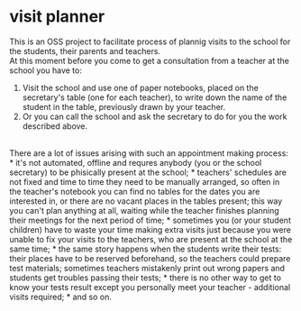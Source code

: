 # visit planner

This is an OSS project to facilitate process of plannig visits to the school for the students, their parents and teachers.
</br>
At this moment before you come to get a consultation from a teacher at the school you have to:
1. Visit the school and use one of paper notebooks, placed on the secretary's table (one for each teacher), to write down the name of the student in the table, previously drawn by your teacher. 
2. Or you can call the school and ask the secretary to do for you the work described above.
</br>
There are a lot of issues arising with such an appointment making process:
* it's not automated, offline and requres anybody (you or the school secretary) to be phisically present at the school;
* teachers' schedules are not fixed and time to time they need to be manually arranged, so often in the teacher's notebook you can find no tables for the dates you are interested in, or there are no vacant places in the tables present; this way you can't plan anything at all, waiting while the teacher finishes planning their meetings for the next period of time;
* sometimes you (or your student children) have to waste your time making extra visits just because you were unable to fix your visits to the teachers, who are present at the school at the same time;
* the same story happens when the students write their tests: their places have to be reserved beforehand, so the teachers could prepare test materials; sometimes teachers mistakenly print out wrong papers and students get troubles passing their tests; 
* there is no other way to get to know your tests result except you personally meet your teacher - additional visits required;
* and so on.


